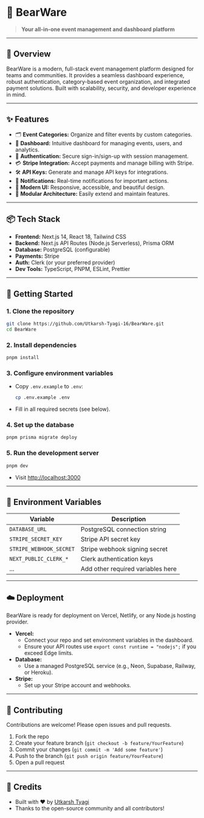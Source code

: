 # 🐻 BearWare

> **Your all-in-one event management and dashboard platform**

---

## 📖 Overview
BearWare is a modern, full-stack event management platform designed for teams and communities. It provides a seamless dashboard experience, robust authentication, category-based event organization, and integrated payment solutions. Built with scalability, security, and developer experience in mind.

---

## ✨ Features
- 🗂️ **Event Categories:** Organize and filter events by custom categories.
- 📅 **Dashboard:** Intuitive dashboard for managing events, users, and analytics.
- 🔑 **Authentication:** Secure sign-in/sign-up with session management.
- 💳 **Stripe Integration:** Accept payments and manage billing with Stripe.
- 🛠️ **API Keys:** Generate and manage API keys for integrations.
- 🔔 **Notifications:** Real-time notifications for important actions.
- 🎨 **Modern UI:** Responsive, accessible, and beautiful design.
- 🧩 **Modular Architecture:** Easily extend and maintain features.

---


## 📦 Tech Stack
- **Frontend:** Next.js 14, React 18, Tailwind CSS
- **Backend:** Next.js API Routes (Node.js Serverless), Prisma ORM
- **Database:** PostgreSQL (configurable)
- **Payments:** Stripe
- **Auth:** Clerk (or your preferred provider)
- **Dev Tools:** TypeScript, PNPM, ESLint, Prettier

---

## 🚀 Getting Started

### 1. Clone the repository
```sh
git clone https://github.com/Utkarsh-Tyagi-16/BearWare.git
cd BearWare
```

### 2. Install dependencies
```sh
pnpm install
```

### 3. Configure environment variables
- Copy `.env.example` to `.env`:
  ```sh
  cp .env.example .env
  ```
- Fill in all required secrets (see below).

### 4. Set up the database
```sh
pnpm prisma migrate deploy
```

### 5. Run the development server
```sh
pnpm dev
```
- Visit [http://localhost:3000](http://localhost:3000)

---

## 🔑 Environment Variables
| Variable                | Description                        |
|-------------------------|------------------------------------|
| `DATABASE_URL`          | PostgreSQL connection string        |
| `STRIPE_SECRET_KEY`     | Stripe API secret key               |
| `STRIPE_WEBHOOK_SECRET` | Stripe webhook signing secret       |
| `NEXT_PUBLIC_CLERK_*`   | Clerk authentication keys           |
| ...                     | Add other required variables here   |

---

## ☁️ Deployment
BearWare is ready for deployment on Vercel, Netlify, or any Node.js hosting provider.

- **Vercel:**
  - Connect your repo and set environment variables in the dashboard.
  - Ensure your API routes use `export const runtime = "nodejs";` if you exceed Edge limits.
- **Database:**
  - Use a managed PostgreSQL service (e.g., Neon, Supabase, Railway, or Heroku).
- **Stripe:**
  - Set up your Stripe account and webhooks.

---

## 🤝 Contributing
Contributions are welcome! Please open issues and pull requests.

1. Fork the repo
2. Create your feature branch (`git checkout -b feature/YourFeature`)
3. Commit your changes (`git commit -m 'Add some feature'`)
4. Push to the branch (`git push origin feature/YourFeature`)
5. Open a pull request

---


## 🙏 Credits
- Built with ❤️ by [Utkarsh Tyagi](https://github.com/Utkarsh-Tyagi-16)
- Thanks to the open-source community and all contributors! 
